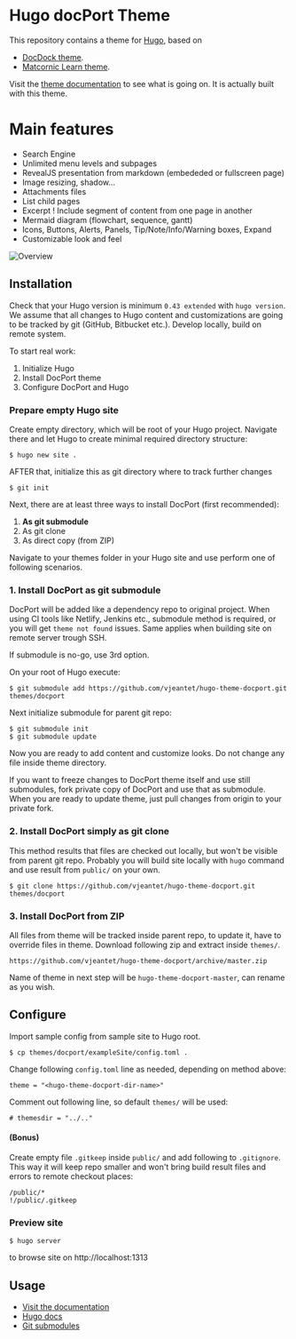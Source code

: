 # Hugo docPort Theme

This repository contains a theme for [Hugo](https://gohugo.io/), based on 

* [DocDock theme](https://github.com/vjeantet/hugo-theme-docdock/).
* [Matcornic Learn theme](https://github.com/matcornic/hugo-theme-learn/).

Visit the [theme documentation](http://docport.netlify.com/) to see what is going on. It is actually built with this theme.

# Main features

- Search Engine
- Unlimited menu levels and subpages
- RevealJS presentation from markdown (embededed or fullscreen page)
- Image resizing, shadow…
- Attachments files
- List child pages
- Excerpt ! Include segment of content from one page in another
- Mermaid diagram (flowchart, sequence, gantt)
- Icons, Buttons, Alerts, Panels, Tip/Note/Info/Warning boxes, Expand
- Customizable look and feel

![Overview](https://github.com/vjeantet/hugo-theme-docport/raw/master/images/tn.png)

## Installation

Check that your Hugo version is minimum `0.43 extended` with `hugo version`. We assume that all changes to Hugo content and customizations are going to be tracked by git (GitHub, Bitbucket etc.). Develop locally, build on remote system.

To start real work:

1. Initialize Hugo
2. Install DocPort theme
3. Configure DocPort and Hugo

### Prepare empty Hugo site

Create empty directory, which will be root of your Hugo project. Navigate there and let Hugo to create minimal required directory structure:
```
$ hugo new site .
```
AFTER that, initialize this as git directory where to track further changes
```
$ git init
```

Next, there are at least three ways to install DocPort (first recommended):

1. **As git submodule**
2. As git clone
3. As direct copy (from ZIP)

Navigate to your themes folder in your Hugo site and use perform one of following scenarios.

### 1. Install DocPort as git submodule
DocPort will be added like a dependency repo to original project. When using CI tools like Netlify, Jenkins etc., submodule method is required, or you will get `theme not found` issues. Same applies when building site on remote server trough SSH.

If submodule is no-go, use 3rd option.

On your root of Hugo execute:

```
$ git submodule add https://github.com/vjeantet/hugo-theme-docport.git themes/docport
```
Next initialize submodule for parent git repo:

```
$ git submodule init
$ git submodule update
```

Now you are ready to add content and customize looks. Do not change any file inside theme directory.

If you want to freeze changes to DocPort theme itself and use still submodules, fork private copy of DocPort and use that as submodule. When you are ready to update theme, just pull changes from origin to your private fork.

### 2. Install DocPort simply as git clone
This method results that files are checked out locally, but won't be visible from parent git repo. Probably you will build site locally with `hugo` command and use result from `public/` on your own.

```
$ git clone https://github.com/vjeantet/hugo-theme-docport.git themes/docport
```


### 3. Install DocPort from ZIP

All files from theme will be tracked inside parent repo, to update it, have to override files in theme. Download following zip and extract inside `themes/`.

```
https://github.com/vjeantet/hugo-theme-docport/archive/master.zip
```
Name of theme in next step will be `hugo-theme-docport-master`, can rename as you wish.

## Configure

Import sample config from sample site to Hugo root.

```
$ cp themes/docport/exampleSite/config.toml .
```

Change following `config.toml` line as needed, depending on method above:
```
theme = "<hugo-theme-docport-dir-name>"
```
Comment out following line, so default `themes/` will be used:

```
# themesdir = "../.."
```

#### (Bonus)
Create empty file `.gitkeep` inside `public/` and add following to `.gitignore`.  This way it will keep repo smaller and won't bring build result files and errors to remote checkout places:
```
/public/*
!/public/.gitkeep
```

### Preview site
```
$ hugo server
```
to browse site on http://localhost:1313

## Usage
- [Visit the documentation](http://docport.netlify.com/)
- [Hugo docs](https://gohugo.io/getting-started/configuration/)
- [Git submodules](https://git-scm.com/docs/git-submodule)
